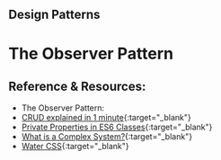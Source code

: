 ## Design Patterns

# The Observer Pattern

## Reference & Resources:

  - The Observer Pattern:
  - [CRUD explained in 1 minute](https://www.youtube.com/shorts/AkDe3weBBsY){:target="_blank"}
  - [Private Properties in ES6 Classes](https://developer.mozilla.org/en-US/docs/Web/JavaScript/Reference/Classes/Private_properties){:target="_blank"}
  - [What is a Complex System?](https://www.youtube.com/watch?v=vp8v2Udd_PM){:target="_blank"} 
  - [Water CSS](https://watercss.kognise.dev){:target="_blank"}
